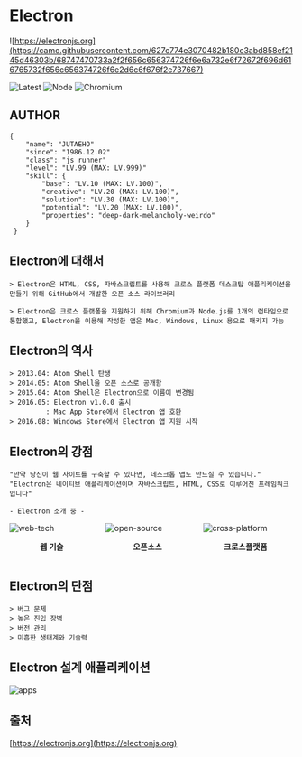 # Electron

![https://electronjs.org](https://camo.githubusercontent.com/627c774e3070482b180c3abd858ef2145d46303b/68747470733a2f2f656c656374726f6e6a732e6f72672f696d616765732f656c656374726f6e2d6c6f676f2e737667)

![Latest](https://img.shields.io/badge/Latest-2.0.7-blue.svg) ![Node](https://img.shields.io/badge/Node-8.9.3-red.svg) ![Chromium](https://img.shields.io/badge/Chromium-61.0.3163.100-brightgreen.svg)

## AUTHOR
```
{
    "name": "JUTAEHO"
    "since": "1986.12.02"
    "class": "js runner"
    "level": "LV.99 (MAX: LV.999)"
    "skill": {
        "base": "LV.10 (MAX: LV.100)",
        "creative": "LV.20 (MAX: LV.100)", 
        "solution": "LV.30 (MAX: LV.100)",
        "potential": "LV.20 (MAX: LV.100)",
        "properties": "deep-dark-melancholy-weirdo"
    }
 }
```

## Electron에 대해서
```
> Electron은 HTML, CSS, 자바스크립트를 사용해 크로스 플랫폼 데스크탑 애플리케이션을 만들기 위해 GitHub에서 개발한 오픈 소스 라이브러리

> Electron은 크로스 플랫폼을 지원하기 위해 Chromium과 Node.js를 1개의 런타임으로 통합했고, Electron을 이용해 작성한 앱은 Mac, Windows, Linux 용으로 패키지 가능
```

## Electron의 역사
```
> 2013.04: Atom Shell 탄생
> 2014.05: Atom Shell을 오픈 소스로 공개함
> 2015.04: Atom Shell은 Electron으로 이름이 변경됨
> 2016.05: Electron v1.0.0 출시
         : Mac App Store에서 Electron 앱 호환
> 2016.08: Windows Store에서 Electron 앱 지원 시작         
```

## Electron의 강점
```
"만약 당신이 웹 사이트를 구축할 수 있다면, 데스크톱 앱도 만드실 수 있습니다."
"Electron은 네이티브 애플리케이션이며 자바스크립트, HTML, CSS로 이루어진 프레임워크입니다" 

- Electron 소개 중 -
```
<div style="width:150px;float:left;display:inline-block;">
    <img alt="web-tech" src="https://electronjs.org/images/web-tech.svg" >
    <p style="text-align:center;font-size:14px;font-weight:bold;">웹 기술</p>
</div>
<div style="width:150px;margin-left:20px;display:inline-block;">
    <img alt="open-source" src="https://electronjs.org/images/open-source.svg">
    <p style="text-align:center;font-size:14px;font-weight:bold;">오픈소스</p>
</div>
<div style="width:150px;margin-left:20px;display:inline-block;">
    <img alt="cross-platform" src="https://electronjs.org/images/cross-platform.svg">
    <p style="text-align:center;font-size:14px;font-weight:bold;">크로스플랫폼</p>
</div>    

## Electron의 단점
```
> 버그 문제
> 높은 진입 장벽
> 버전 관리
> 미흡한 생태계와 기술력
```

## Electron 설계 애플리케이션

<div>
    <img alt="apps" src="../../images/apps.png">
</div>


## 출처
[https://electronjs.org](https://electronjs.org)
